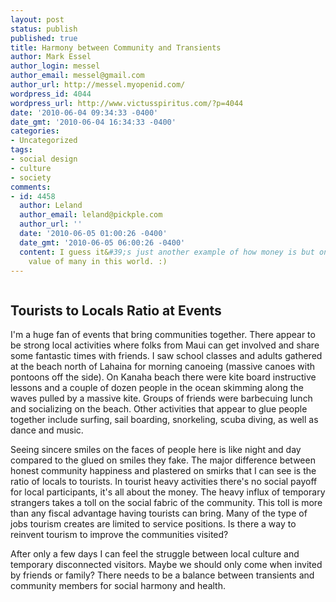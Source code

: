 ```yaml
---
layout: post
status: publish
published: true
title: Harmony between Community and Transients
author: Mark Essel
author_login: messel
author_email: messel@gmail.com
author_url: http://messel.myopenid.com/
wordpress_id: 4044
wordpress_url: http://www.victusspiritus.com/?p=4044
date: '2010-06-04 09:34:33 -0400'
date_gmt: '2010-06-04 16:34:33 -0400'
categories:
- Uncategorized
tags:
- social design
- culture
- society
comments:
- id: 4458
  author: Leland
  author_email: leland@pickple.com
  author_url: ''
  date: '2010-06-05 01:00:26 -0400'
  date_gmt: '2010-06-05 06:00:26 -0400'
  content: I guess it&#39;s just another example of how money is but one token of
    value of many in this world. :)
---
```

<p><a href="http://www.victusspiritus.com/wp-content/uploads/2010/06/l_2048_1536_1DD37606-4D95-4D50-93A0-848228BE838B.jpeg"><img src="http://www.victusspiritus.com/wp-content/uploads/2010/06/l_2048_1536_1DD37606-4D95-4D50-93A0-848228BE838B.jpeg" alt="" class="alignnone size-full" /></a></p>
<h2>Tourists to Locals Ratio at Events</h2>
<p>I'm a huge fan of events that bring communities together. There appear to be strong local activities where folks from Maui can get involved and share some fantastic times with friends. I saw school classes and adults gathered at the beach north of Lahaina for morning canoeing (massive canoes with pontoons off the side). On Kanaha beach there were kite board instructive lessons and a couple of dozen people in the ocean skimming along the waves pulled by a massive kite. Groups of friends were barbecuing lunch and socializing on the beach. Other activities that appear to glue people together include surfing, sail boarding, snorkeling, scuba diving, as well as dance and music. </p>
<p>Seeing sincere smiles on the faces of people here is like night and day compared to the glued on smiles they fake. The major difference between honest community happiness and plastered on smirks that I can see is the ratio of locals to tourists. In tourist heavy activities there's no social payoff for local participants, it's all about the money. The heavy influx of temporary strangers takes a toll on the social fabric of the community. This toll is more than any fiscal advantage having tourists can bring. Many of the type of jobs tourism creates are limited to service positions. Is there a way to reinvent tourism to improve the communities visited?  </p>
<p>After only a few days I can feel the struggle between local culture and temporary disconnected visitors. Maybe we should only come when invited by friends or family? There needs to be a balance between transients and community members for social harmony and health.</p>
